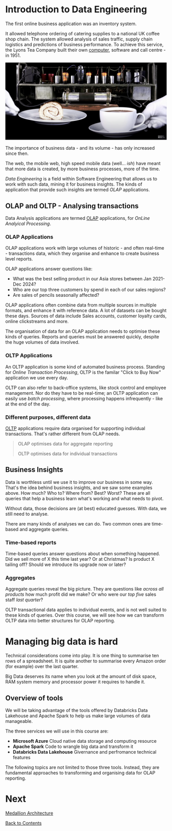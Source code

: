 # Introduction to Data Engineering

The first online business application was an inventory system.

It allowed telephone ordering of catering supplies to a national UK coffee shop chain. The system allowed analysis of sales traffic, supply chain logistics and predictions of business performance. To achieve this service, the Lyons Tea Company built their own [computer](https://www.youtube.com/watch?v=X0yYDxjBnTM), software and call centre - in 1951.

![Picture of the LEO computer mostly to break up text](/images/scimus-leo-yt.png)

The importance of business data - and its volume - has only increased since then.

The web, the mobile web, high speed mobile data (well... _ish_) have meant that more data is created, by more business processes, more of the time.

_Data Engineering_ is a field within Software Engineering that allows us to work with such data, mining it for business insights. The kinds of application that provide such insights are termed _OLAP_ applications.

## OLAP and OLTP - Analysing transactions

Data Analysis applications are termed [OLAP](https://en.wikipedia.org/wiki/Online_analytical_processing) applications, for _OnLine Analyical Processing_.

### OLAP Applications

OLAP applications work with large volumes of historic - and often real-time - transactions data, which they organise and enhance to create business level reports.

OLAP applications answer questions like:

- What was the best selling product in our Asia stores between Jan 2021-Dec 2024?
- Who are our top three customers by spend in each of our sales regions?
- Are sales of pencils seasonally affected?

OLAP applications often combine data from multiple sources in multiple formats, and enhance it with reference data. A lot of datasets can be bought these days. Sources of data include Sales accounts, customer loyalty cards, online clickstreams and more.

The organisation of data for an OLAP application needs to optimise these kinds of queries. Reports and queries must be answered quickly, despite the huge volumes of data involved.

### OLTP Applications

An OLTP application is some kind of automated business process. Standing for _Online Transaction Processing_, OLTP is the familar "Click to Buy Now" application we use every day.

OLTP can also refer to back-office systems, like stock control and employee management. Nor do they have to be real-time; an OLTP application can easily use _batch processing_, where processing happens infrequently - like at the end of the day.

### Different purposes, different data

[OLTP](https://en.wikipedia.org/wiki/Online_transaction_processing) applications require data organised for supporting individual transactions. That's rather different from OLAP needs.

> OLAP optimises data for aggregate reporting
>
> OLTP optimises data for individual transactions

## Business Insights

Data is worthless until we use it to improve our business in some way. That's the idea behind business insights, and we saw some examples above. How much? Who to? Where from? Best? Worst? These are all queries that help a business learn what's working and what needs to pivot.

Without data, those decisions are (at best) educated guesses. With data, we still need to analyse.

There are many kinds of analyses we can do. Two common ones are time-based and aggregate queries.

### Time-based reports

Time-based queries answer questions about when something happened. Did we sell more of X this time last year? Or at Christmas? Is product X tailing off? Should we introduce its upgrade now or later?

### Aggregates

Aggregate queries reveal the big picture. They are questions like _across all products_ how much profit did we make? Or who were our _top five_ sales staff _last quarter_?

OLTP transactional data applies to individual events, and is not well suited to these kinds of queries. Over this course, we will see how we can transform OLTP data into better structures for OLAP reporting.

# Managing big data is hard

Technical considerations come into play. It is one thing to summarise ten rows of a spreadsheet. It is quite another to summarise every Amazon order (for example) over the last quarter.

Big Data deserves its name when you look at the amount of disk space, RAM system memory and processor power it requires to handle it.

## Overview of tools

We will be taking advantage of the tools offered by Databricks Data Lakehouse and Apache Spark to help us make large volumes of data manageable.

The three services we will use in this course are:

- **Microsoft Azure** Cloud native data storage and computing resource
- **Apache Spark** Code to wrangle big data and transform it
- **Databricks Data Lakehouse** Givernance and perfromance technical features

The following topics are not limited to those three tools. Instead, they are fundamental approaches to transforming and organising data for OLAP reporting.

# Next

[Medallion Architecture](/medallion-architecture.md)

[Back to Contents](/contents.md)
